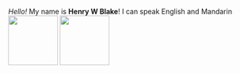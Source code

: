 _Hello!_
My name is **Henry W Blake**!
I can speak English and Mandarin
<img src='https://upload.wikimedia.org/wikipedia/commons/thumb/7/72/Flag_of_the_Republic_of_China.svg/2560px-Flag_of_the_Republic_of_China.svg.png' height='100px'>
<img src='https://upload.wikimedia.org/wikipedia/commons/thumb/d/d9/Flag_of_Canada_%28Pantone%29.svg/2880px-Flag_of_Canada_%28Pantone%29.svg.png' height='100px'>
